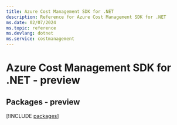 ```yaml
---
title: Azure Cost Management SDK for .NET
description: Reference for Azure Cost Management SDK for .NET
ms.date: 02/07/2024
ms.topic: reference
ms.devlang: dotnet
ms.service: costmanagement
---
```

# Azure Cost Management SDK for .NET - preview
## Packages - preview
[!INCLUDE [packages](cost-management-index.md)]